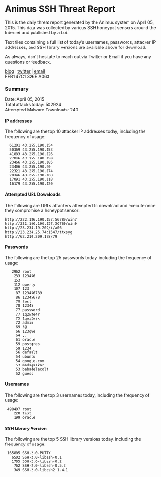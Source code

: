 # Animus SSH Threat Report

This is the daily threat report generated by the Animus system on April 05, 2015. This data was collected by various SSH honeypot sensors around the Internet and published by a bot.  

Text files containing a full list of today's usernames, passwords, attacker IP addresses, and SSH library versions are available above for download.  

As always, don't hesitate to reach out via Twitter or Email if you have any questions or feedback.  

[blog](http://morris.guru) | [twitter](https://twitter.com/andrew___morris) | [email](mailto:andrew@morris.guru)  
FFB1 47C1 326E A063  

### Summary

Date: April 05, 2015  
Total attacks today: 502924  
Attempted Malware Downloads: 240 

#### IP addresses
The following are the top 10 attacker IP addresses today, including the frequency of usage:
```
  61201 43.255.190.154
  50369 43.255.190.153
  41883 43.255.190.126
  27046 43.255.190.150
  23466 43.255.190.185
  23406 43.255.190.90
  22321 43.255.190.174
  20346 43.255.190.168
  17091 43.255.190.118
  16179 43.255.190.120
```

#### Attempted URL Downloads
The following are URLs attackers attempted to download and execute once they compromise a honeypot sensor:
```
http://222.186.190.157:56789/win7
http://222.186.190.157:56789/win9
http://23.234.19.202/i/a06
http://23.234.25.74:1547/ttxsyg
http://62.210.209.198/79
```

#### Passwords
The following are the top 25 passwords today, including the frequency of usage:
```
   2962 root
    233 123456
    153 
    112 qwerty
    107 123
     87 123456789
     86 12345678
     78 test
     78 12345
     77 password
     77 1q2w3e4r
     75 1qaz2wsx
     72 admin
     69 !@
     66 123qwe
     64 ,.
     61 oracle
     59 postgres
     59 1234
     56 default
     54 ubuntu
     54 google.com
     53 madagaskar
     53 babadelacolt
     52 guess
```

#### Usernames
The following are the top 3 usernames today, including the frequency of usage:
```
 498407 root
    228 test
    199 oracle
```

#### SSH Library Version
The following are the top 5 SSH library versions today, including the frequency of usage:
```
 165805 SSH-2.0-PUTTY
   6502 SSH-2.0-libssh-0.1
   1785 SSH-2.0-libssh-0.2
    762 SSH-2.0-libssh-0.5.2
    349 SSH-2.0-libssh2_1.4.1
```
